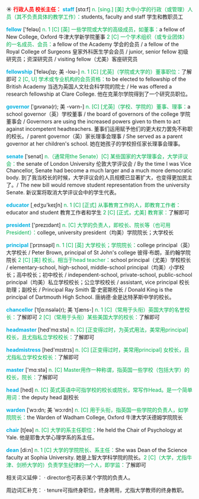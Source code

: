 ☀ <font color="red">**行政人员 校长主任：**</font>
<font color="sky blue">**staff**</font> [stɑːf] 
<font color="#00b050">n. [sing.] [美] 大中小学的行政（或管理）人员（其不负责具体的教学工作）：</font>students, faculty and staff 学生和教职员工

<font color="sky blue">**fellow**</font> ['feləʊ] 
<font color="#00b050">n. 1 [C] [英] 一些学院或大学的高级成员，如董事：</font>a fellow of New College, Oxford 牛津大学新学院董事 <font color="#00b050">2 [C] 一个学术组织（或专业团体）的一名成员、会员：</font>a fellow of the Academy 学会的会员 / a fellow of the Royal College of Surgeons 皇家外科医生学会会员 / junior, senior fellow 初级研究员；资深研究员 / visiting fellow（尤美）客座研究员
           
<font color="sky blue">**fellowship**</font> [ˈfeləʊʃɪp; 美 -loʊ-]
<font color="#00b050">n. 1 [C] [尤英]（学院或大学的）董事职位：</font>了解即可 <font color="#00b050">2 [C, U] 学术或专业机构的会员资格：</font>to be elected to fellowship of the British Academy 当选为英国人文社会科学院的院士 / He was offered a research fellowship at Clare College. 他在克莱尔学院得到了一个研究员职位。
           
<font color="sky blue">**governor**</font> [ˈgʌvənə(r); 美 -vərn-]
<font color="#00b050">n. [C] [尤英]（学校、学院的）董事、理事：</font>a school governor（英）学校董事 / the board of governors of the college 学院董事会 / Governors are using the increased powers given to them to act against incompetent headteachers. 董事们运用赋予他们的更大权力罢免不称职的校长。/ parent governor（英）家长理事会理事 / She served as a parent governor at her children's school. 她在她孩子的学校担任家长理事会理事。

<font color="sky blue">**senate**</font> [ˈsenət]
<font color="#00b050">n.（通常用the Senate）[C] 某些国家的大学理事会，大学评议会：</font>the senate of London University 伦敦大学评议会 / By the time I was Vice Chancellor, Senate had become a much larger and a much more democratic body. 到了我当校长的时候，大学评议会的人员规模已显著扩大，也变得更加民主了。/ The new bill would remove student representation from the university Senate. 新议案将取消大学评议会中的学生代表。

<font color="sky blue">**educator**</font> [͵edʒu'keɪʃn] 
<font color="#00b050">n. 1 [C] [正式] 从事教育工作的人，即教育工作者：</font>educator and student 教育工作者和学生 <font color="#00b050">2 [C] [正式，尤美] 教育家：</font>了解即可

<font color="sky blue">**president**</font> ['prezɪdənt] 
<font color="#00b050">n. [C] 大学的负责人，即校长、院长等（也可用President）：</font>college, university president（均美）学院院长；大学校长
           
<font color="sky blue">**principal**</font> [ˈprɪnsəpl]
<font color="#00b050">n. 1 [C] [英] 大学校长；学院院长：</font>college principal（英）大学校长 / Peter Brown, principal of St John's college 彼得·布朗，圣约翰学院院长 <font color="#00b050">2 [C] [美] 校长。相当于head teacher：</font>school principal（尤美）学校校长 / elementary-school, high-school, middle-school principal（均美）小学校长；高中校长；初中校长 / independent-school, private-school, public-school principal（均美）私立学校校长；公立学校校长 / assistant, vice principal 校长助理；副校长 / Principal Ray Smith 雷·史密斯校长 / Donald King is the principal of Dartmouth High School. 唐纳德·金是达特茅斯中学的校长。
           
<font color="sky blue">**chancellor**</font> [ˈtʃɑ:nsələ(r); 美 ˈtʃæns-]
<font color="#00b050">n. 1 [C]（常用于头衔）英国大学的名誉校长：</font>了解即可 <font color="#00b050">2 [C]（常用于头衔）某些美国大学的校长：</font>了解即可

<font color="sky blue">**headmaster**</font> [hed'mɑːstə] 
<font color="#00b050">n. [C] [正变得过时，为英式用法，美常用principal] 校长，且尤指私立学校校长：</font>了解即可

<font color="sky blue">**headmistress**</font> [hed'mɪstrɪs] 
<font color="#00b050">n. [C] [正变得过时，美常用principal] 女校长，且尤指私立学校女校长：</font>了解即可

<font color="sky blue">**master**</font> ['mɑːstə] 
<font color="#00b050">n. [C] Master用作一种称谓，指英国一些学校（包括大学）的校长，院长：</font>了解即可

<font color="sky blue">**head**</font> [hed] 
<font color="#00b050">n. [C] 英式英语中可指学校的校长或院长，常写作Head。是一个简单用词：</font>the deputy head 副校长
           
<font color="sky blue">**warden**</font> [ˈwɔ:dn; 美 ˈwɔ:rdn]
<font color="#00b050">n. [C] 用于头衔，指英国一些学院的负责人，如学院院长：</font>the Warden of Wadham College, Oxford 牛津大学沃德姆学院院长

<font color="sky blue">**chair**</font> [tʃeə] 
<font color="#00b050">n. [C] 大学的系主任职位：</font>He held the Chair of Psychology at Yale. 他是耶鲁大学心理学系的系主任。
           
<font color="sky blue">**dean**</font> [di:n]
<font color="#00b050">n. 1 [C] 大学的学院院长、系主任：</font>She was Dean of the Science faculty at Sophia University. 她是上智大学科学院的院长。<font color="#00b050">2 [C]（大学，尤指牛津、剑桥大学的）负责学生纪律的一个人，即学监：</font>了解即可

相关词义延伸：
· director也可表示某个学院的负责人。

周边词汇补充：
· tenure可指终身职位，终身聘用，尤指大学教师的终身教职。


